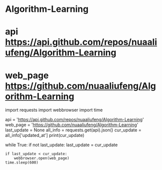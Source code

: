 # Algorithm-Learning


# api https://api.github.com/repos/nuaaliufeng/Algorithm-Learning
# web_page https://github.com/nuaaliufeng/Algorithm-Learning

import requests
import webbrowser
import time

api = 'https://api.github.com/repos/nuaaliufeng/Algorithm-Learning'
web_page = 'https://github.com/nuaaliufeng/Algorithm-Learning'
last_update = None
all_info = requests.get(api).json()
cur_update = all_info['updated_at']
print(cur_update)

while True:
    if not last_update:
        last_update = cur_update

    if last_update < cur_update:
        webbrowser.open(web_page)
    time.sleep(600)
